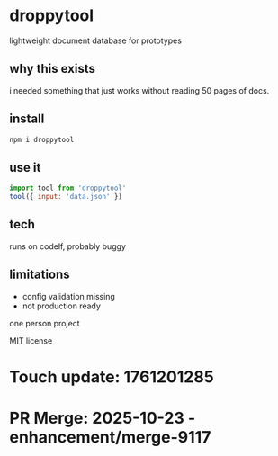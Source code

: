 # droppytool

lightweight document database for prototypes

## why this exists

i needed something that just works without reading 50 pages of docs.

## install

```bash
npm i droppytool
```

## use it

```js
import tool from 'droppytool'
tool({ input: 'data.json' })
```

## tech

runs on codelf, probably buggy

## limitations

- config validation missing
- not production ready

one person project

MIT license

# Touch update: 1761201285

# PR Merge: 2025-10-23 - enhancement/merge-9117
